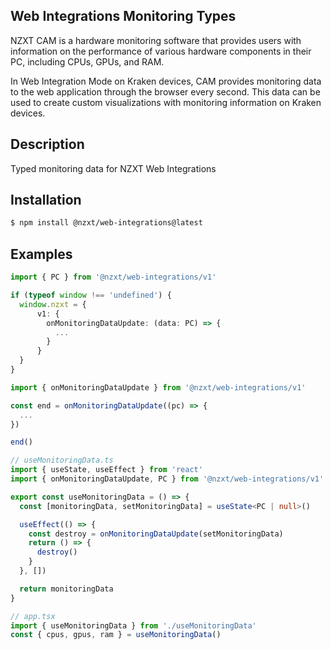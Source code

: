 ## Web Integrations Monitoring Types

NZXT CAM is a hardware monitoring software that provides users with information on the performance of various hardware components in their PC, including CPUs, GPUs, and RAM.

In Web Integration Mode on Kraken devices, CAM provides monitoring data to the web application through the browser every second. This data can be used to create custom visualizations with monitoring information on Kraken devices.

## Description

Typed monitoring data for NZXT Web Integrations

## Installation

```bash
$ npm install @nzxt/web-integrations@latest
```

## Examples

```ts
import { PC } from '@nzxt/web-integrations/v1'

if (typeof window !== 'undefined') {
  window.nzxt = {
      v1: {
        onMonitoringDataUpdate: (data: PC) => {
          ...
        }
      }
  }
}
```

```ts
import { onMonitoringDataUpdate } from '@nzxt/web-integrations/v1'

const end = onMonitoringDataUpdate((pc) => {
  ...
})

end()
```

```ts
// useMonitoringData.ts
import { useState, useEffect } from 'react'
import { onMonitoringDataUpdate, PC } from '@nzxt/web-integrations/v1'

export const useMonitoringData = () => {
  const [monitoringData, setMonitoringData] = useState<PC | null>()

  useEffect(() => {
    const destroy = onMonitoringDataUpdate(setMonitoringData)
    return () => {
      destroy()
    }
  }, [])

  return monitoringData
}

// app.tsx
import { useMonitoringData } from './useMonitoringData'
const { cpus, gpus, ram } = useMonitoringData()
```
